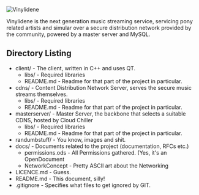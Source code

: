 ![Vinylidene](http://cloudchiller.net/downloads/images/logo.png)

Vinylidene is the next generation music streaming service, servicing pony related artists and simular over a secure distribution network provided by the community, powered by a master server and MySQL.

Directory Listing
----------------

* client/ - The client, written in C++ and uses QT.
	* libs/ - Required libraries
	* README.md - Readme for that part of the project in particular.
* cdns/ - Content Distribution Network Server, serves the secure music streams themselves.
	* libs/ - Required libraries
	* README.md - Readme for that part of the project in particular.
* masterserver/ - Master Server, the backbone that selects a suitable CDNS, hosted by Cloud Chiller
	* libs/ - Required libraries
	* README.md - Readme for that part of the project in particular.
* randumbstuff/ - You know, images and shit.
* docs/ - Documents related to the project (documentation, RFCs etc.)
	* permissions.ods - All Permissions gathered. (Yes, it's an OpenDocument
	* NetworkConcept - Pretty ASCII art about the Networking
* LICENCE.md - Guess.
* README.md - This document, silly!
* .gitignore - Specifies what files to get ignored by GIT.
